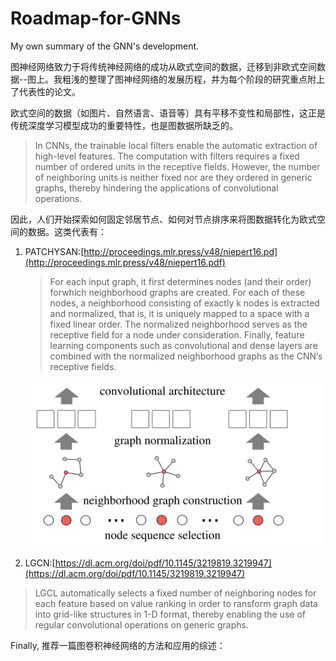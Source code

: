 # Roadmap-for-GNNs

My own summary of the GNN's development.

图神经网络致力于将传统神经网络的成功从欧式空间的数据，迁移到非欧式空间数据--图上。我粗浅的整理了图神经网络的发展历程，并为每个阶段的研究重点附上了代表性的论文。

欧式空间的数据（如图片、自然语言、语音等）具有平移不变性和局部性，这正是传统深度学习模型成功的重要特性，也是图数据所缺乏的。

> In CNNs, the trainable local filters enable the automatic extraction of high-level features. The computation with filters requires a fixed number of ordered units in the receptive fields. However, the number of neighboring units is neither fixed nor are they ordered in generic graphs, thereby hindering the applications of convolutional operations.

因此，人们开始探索如何固定邻居节点、如何对节点排序来将图数据转化为欧式空间的数据。这类代表有：

1. PATCHYSAN:[http://proceedings.mlr.press/v48/niepert16.pd](http://proceedings.mlr.press/v48/niepert16.pdf)

   > For each input graph, it first determines nodes (and their order) forwhich neighborhood graphs are created. For each of these nodes, a neighborhood consisting of exactly k nodes is extracted and normalized, that is, it is uniquely mapped to a space with a fixed linear order. The normalized neighborhood serves as the receptive field for a node under consideration. Finally, feature learning components such as convolutional and dense layers are combined with the normalized neighborhood graphs as the CNN’s receptive fields.
   >

   ![1652428664307.png](image/README/1652428664307.png)
2. LGCN:[https://dl.acm.org/doi/pdf/10.1145/3219819.3219947](https://dl.acm.org/doi/pdf/10.1145/3219819.3219947)

> LGCL automatically selects a fixed number of neighboring nodes for each feature based on value ranking in order to 		   ransform graph data into grid-like structures in 1-D format, thereby enabling the use of regular convolutional operations on   generic graphs.






Finally, 推荐一篇图卷积神经网络的方法和应用的综述：
